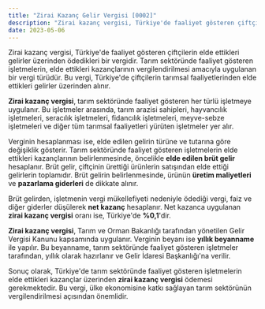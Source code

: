```yaml
---
title: "Zirai Kazanç Gelir Vergisi [0002]"
description: "Zirai kazanç vergisi, Türkiye'de faaliyet gösteren çiftçilerin elde ettikleri gelirler üzerinden ödedikleri bir vergidir."
date: 2023-05-06
---
```


Zirai kazanç vergisi, Türkiye'de faaliyet gösteren çiftçilerin elde ettikleri gelirler üzerinden ödedikleri bir
vergidir. Tarım sektöründe faaliyet gösteren işletmelerin, elde ettikleri kazançlarının vergilendirilmesi amacıyla
uygulanan bir vergi türüdür. Bu vergi, Türkiye'de çiftçilerin tarımsal faaliyetlerinden elde ettikleri gelirler
üzerinden alınır.

**Zirai kazanç vergisi**, tarım sektöründe faaliyet gösteren her türlü işletmeye uygulanır. Bu işletmeler arasında,
tarım arazisi sahipleri, hayvancılık işletmeleri, seracılık işletmeleri, fidancılık işletmeleri, meyve-sebze işletmeleri
ve diğer tüm tarımsal faaliyetleri yürüten işletmeler yer alır.

Verginin hesaplanması ise, elde edilen gelirin türüne ve tutarına göre değişiklik gösterir. Tarım sektöründe faaliyet
gösteren işletmelerin elde ettikleri kazançlarının belirlenmesinde, öncelikle **elde edilen brüt gelir** hesaplanır.
Brüt gelir, çiftçinin ürettiği ürünlerin satışından elde ettiği gelirlerin toplamıdır. Brüt gelirin belirlenmesinde,
ürünün **üretim maliyetleri** ve **pazarlama giderleri** de dikkate alınır.

Brüt gelirden, işletmenin vergi mükellefiyeti nedeniyle ödediği vergi, faiz ve diğer giderler düşülerek **net kazanç**
hesaplanır. Net kazanca uygulanan **zirai kazanç vergisi** oranı ise, Türkiye'de **%0,1**'dir.

**Zirai kazanç vergisi**, Tarım ve Orman Bakanlığı tarafından yönetilen Gelir Vergisi Kanunu kapsamında uygulanır.
Verginin beyanı ise **yıllık beyanname** ile yapılır. Bu beyanname, tarım sektöründe faaliyet gösteren işletmeler
tarafından, yıllık olarak hazırlanır ve Gelir İdaresi Başkanlığı'na verilir.

Sonuç olarak, Türkiye'de tarım sektöründe faaliyet gösteren işletmelerin elde ettikleri kazançlar üzerinden **zirai
kazanç vergisi** ödemesi gerekmektedir. Bu vergi, ülke ekonomisine katkı sağlayan tarım sektörünün vergilendirilmesi
açısından önemlidir.
